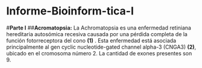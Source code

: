 # Informe-Bioinform-tica-I
#__Parte I__ 
##__Acromatopsia:__ La Achromatopsia es una enfermedad retiniana hereditaria autosómica recesiva causada por una pérdida completa de la función fotorreceptora del cono __(1)__ . Esta enfermedad está asociada principalmente al gen cyclic nucleotide-gated channel alpha-3 (CNGA3) __(2)__, ubicado en el cromosoma número 2. La cantidad de exones presentes son 9.
